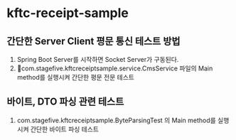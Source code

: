 # kftc-receipt-sample

## 간단한 Server Client 평문 통신 테스트 방법
1. Spring Boot Server를 시작하면 Socket Server가 구동된다.
2. com.stagefive.kftcreceiptsample.service.CmsService 파일의 Main method를 실행시켜 간단한 평문 전문 테스트

## 바이트, DTO 파싱 관련 테스트
1. com.stagefive.kftcreceiptsample.ByteParsingTest 의 Main method를 실행시켜 간단한 바이트 파싱 테스트
